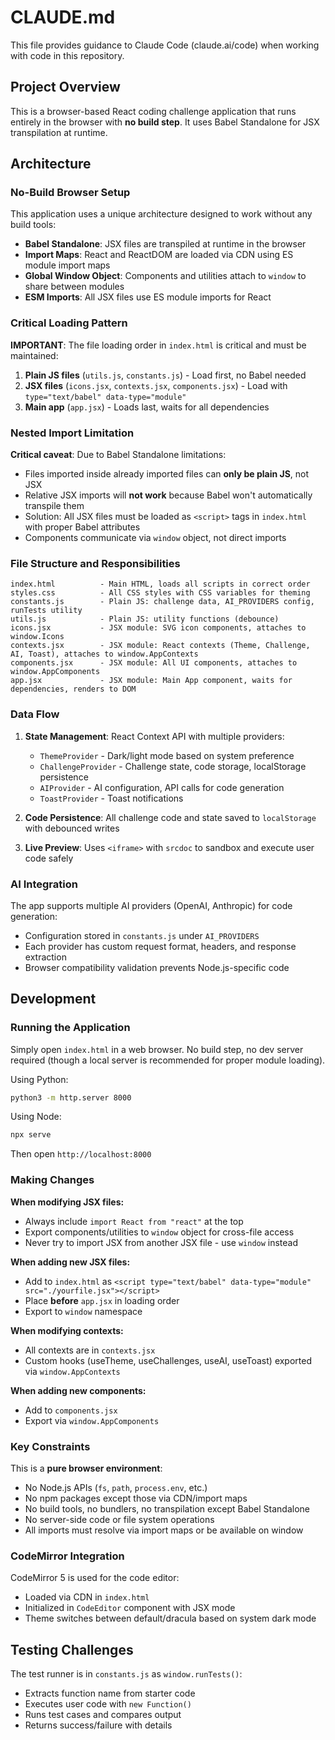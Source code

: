 # CLAUDE.md

This file provides guidance to Claude Code (claude.ai/code) when working with code in this repository.

## Project Overview

This is a browser-based React coding challenge application that runs entirely in the browser with **no build step**. It uses Babel Standalone for JSX transpilation at runtime.

## Architecture

### No-Build Browser Setup

This application uses a unique architecture designed to work without any build tools:

- **Babel Standalone**: JSX files are transpiled at runtime in the browser
- **Import Maps**: React and ReactDOM are loaded via CDN using ES module import maps
- **Global Window Object**: Components and utilities attach to `window` to share between modules
- **ESM Imports**: All JSX files use ES module imports for React

### Critical Loading Pattern

**IMPORTANT**: The file loading order in `index.html` is critical and must be maintained:

1. **Plain JS files** (`utils.js`, `constants.js`) - Load first, no Babel needed
2. **JSX files** (`icons.jsx`, `contexts.jsx`, `components.jsx`) - Load with `type="text/babel" data-type="module"`
3. **Main app** (`app.jsx`) - Loads last, waits for all dependencies

### Nested Import Limitation

**Critical caveat**: Due to Babel Standalone limitations:
- Files imported inside already imported files can **only be plain JS**, not JSX
- Relative JSX imports will **not work** because Babel won't automatically transpile them
- Solution: All JSX files must be loaded as `<script>` tags in `index.html` with proper Babel attributes
- Components communicate via `window` object, not direct imports

### File Structure and Responsibilities

```
index.html          - Main HTML, loads all scripts in correct order
styles.css          - All CSS styles with CSS variables for theming
constants.js        - Plain JS: challenge data, AI_PROVIDERS config, runTests utility
utils.js            - Plain JS: utility functions (debounce)
icons.jsx           - JSX module: SVG icon components, attaches to window.Icons
contexts.jsx        - JSX module: React contexts (Theme, Challenge, AI, Toast), attaches to window.AppContexts
components.jsx      - JSX module: All UI components, attaches to window.AppComponents
app.jsx             - JSX module: Main App component, waits for dependencies, renders to DOM
```

### Data Flow

1. **State Management**: React Context API with multiple providers:
   - `ThemeProvider` - Dark/light mode based on system preference
   - `ChallengeProvider` - Challenge state, code storage, localStorage persistence
   - `AIProvider` - AI configuration, API calls for code generation
   - `ToastProvider` - Toast notifications

2. **Code Persistence**: All challenge code and state saved to `localStorage` with debounced writes

3. **Live Preview**: Uses `<iframe>` with `srcdoc` to sandbox and execute user code safely

### AI Integration

The app supports multiple AI providers (OpenAI, Anthropic) for code generation:
- Configuration stored in `constants.js` under `AI_PROVIDERS`
- Each provider has custom request format, headers, and response extraction
- Browser compatibility validation prevents Node.js-specific code

## Development

### Running the Application

Simply open `index.html` in a web browser. No build step, no dev server required (though a local server is recommended for proper module loading).

Using Python:
```bash
python3 -m http.server 8000
```

Using Node:
```bash
npx serve
```

Then open `http://localhost:8000`

### Making Changes

**When modifying JSX files:**
- Always include `import React from "react"` at the top
- Export components/utilities to `window` object for cross-file access
- Never try to import JSX from another JSX file - use `window` instead

**When adding new JSX files:**
- Add to `index.html` as `<script type="text/babel" data-type="module" src="./yourfile.jsx"></script>`
- Place **before** `app.jsx` in loading order
- Export to `window` namespace

**When modifying contexts:**
- All contexts are in `contexts.jsx`
- Custom hooks (useTheme, useChallenges, useAI, useToast) exported via `window.AppContexts`

**When adding new components:**
- Add to `components.jsx`
- Export via `window.AppComponents`

### Key Constraints

This is a **pure browser environment**:
- No Node.js APIs (`fs`, `path`, `process.env`, etc.)
- No npm packages except those via CDN/import maps
- No build tools, no bundlers, no transpilation except Babel Standalone
- No server-side code or file system operations
- All imports must resolve via import maps or be available on window

### CodeMirror Integration

CodeMirror 5 is used for the code editor:
- Loaded via CDN in `index.html`
- Initialized in `CodeEditor` component with JSX mode
- Theme switches between default/dracula based on system dark mode

## Testing Challenges

The test runner is in `constants.js` as `window.runTests()`:
- Extracts function name from starter code
- Executes user code with `new Function()`
- Runs test cases and compares output
- Returns success/failure with details
